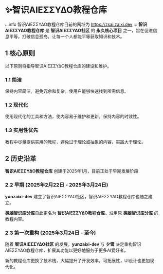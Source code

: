 # ✨智识ΑIEΣΣΥΔΟ教程仓库

:::info
智识ΑIEΣΣΥΔΟ教程仓库目前的网址为 https://zsai.zaixi.dev
:::
**智识ΑIEΣΣΥΔΟ教程仓库** 是 **智识ΑIEΣΣΥΔΟ社区** 的 **永久核心项目** 之一，旨在促进信息平等，打破信息孤岛，让每一个人都能平等获取知识和技术。

## 1 核心原则
以下原则将指导智识ΑIEΣΣΥΔΟ教程仓库的建设和维护。
### 1.1 简洁
保持内容简洁，避免冗余和复杂，使用户能够快速找到所需信息。
### 1.2 现代化
使用现代化的工具和方法，使内容易于维护和更新，保持内容的时效性。
### 1.3 实用性优先
教程中尽量提供实用的教程，避免过于理论或抽象的内容，实践大于理论。

## 2 历史沿革
**智识ΑIEΣΣΥΔΟ教程仓库** 创建于2025年1月，目前正处于早期发展阶段

### 2.2 早期 (2025年2月22日 - 2025年3月24日)
**yunzaixi-dev** 建立了智识ΑIEΣΣΥΔΟ社区，智识ΑIEΣΣΥΔΟ教程仓库也随之建立。

**类脑智识库分库**自此更名为 **智识ΑIEΣΣΥΔΟ教程仓库**。沿用原 **类脑智识库分库** 的教程内容。

### 2.3 第一次重构 (2025年3月24日 - 至今)
随着 **智识ΑIEΣΣΥΔΟ社区** 的发展，**yunzaixi-dev** 与 **夕雪** 决定重构智识ΑIEΣΣΥΔΟ教程仓库，扩展其功能以更好地服务于更多AI爱好者。

新的教程仓库更换了技术栈，大幅提升了开发效率，可拓展性，UI设计也更加现代化。
